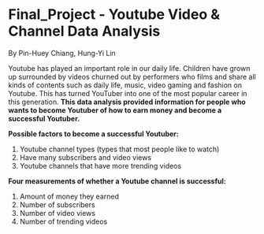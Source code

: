 # Final_Project - Youtube Video & Channel Data Analysis
By Pin-Huey Chiang, Hung-Yi Lin

Youtube has played an important role in our daily life. Children have grown up surrounded by videos churned out by performers who films and share all kinds of contents such as daily life, music, video gaming and fashion on Youtube. This has turned YouTuber into one of the most popular career in this generation. **This data analysis provided information for people who wants to become Youtuber of how to earn money and become a successful Youtuber.**

**Possible factors to become a successful Youtuber:**
1. Youtube channel types (types that most people like to watch)
2. Have many subscribers and video views 
3. Youtube channels that have more trending videos

**Four measurements of whether a Youtube channel is successful:**
1. Amount of money they earned
2. Number of subscribers
3. Number of video views
4. Number of trending videos
